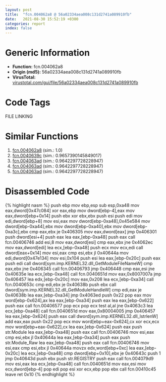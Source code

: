 ```yaml
---
layout: post
title:  "fcn.004062a8 @ 56a02334aea008c131d2741a089910fb"
date:   2021-08-30 15:52:19 +0300
categories: report
index: false
---
```


# Generic Information
- **Function:** fcn.004062a8
- **Origin (md5):** 56a02334aea008c131d2741a089910fb
- **VirusTotal:** [virustotal.com/gui/file/56a02334aea008c131d2741a089910fb][virustotal_ref]

# Code Tags
<span class="tag" id="FILE">FILE</span>
<span class="tag" id="LINKING">LINKING</span>


# Similar Functions

1. [fcn.004062a8][similar_1_ref] (sim.: 1.0)
2. [fcn.0040639c][similar_2_ref] (sim.: 0.9657390145849017)
3. [fcn.004063ad][similar_3_ref] (sim.: 0.9642297728228947)
4. [fcn.004063ad][similar_4_ref] (sim.: 0.9642297728228947)
5. [fcn.004063ad][similar_5_ref] (sim.: 0.9642297728228947)


# Disassembled Code

{% highlight nasm %}
push ebp
mov ebp,esp
sub esp,0xa48
mov eax,dword[0x47c084]
xor eax,ebp
mov dword[ebp-4],eax
mov eax,dword[ebp+0x14]
push ebx
xor ebx,ebx
push esi
push edi
mov edi,dword[ebp+8]
mov esi,eax
mov dword[ebp-0xa48],0x45e584
mov dword[ebp-0xa44],ebx
mov dword[ebp-0xa40],ebx
mov dword[ebp-0xa3c],ebx
cmp eax,ebx
je 0x406305
mov eax,dword[eax]
jmp 0x406301
push dword[esi+4]
push eax
lea eax,[ebp-0xa48]
push eax
call fcn.00406746
add esi,8
mov eax,dword[esi]
cmp eax,ebx
jne 0x4062ec
mov eax,dword[edi]
lea ecx,[ebp-0xa48]
push ecx
mov ecx,edi
call dword[eax+0x14]
mov esi,eax
cmp esi,ebx
jl 0x40644a
mov edi,dword[0x47e134]
mov esi,0x104
push esi
lea eax,[ebp-0x20c]
push eax
push edi
call dword[sym.imp.KERNEL32.dll_GetModuleFileNameW]
cmp eax,ebx
jne 0x406345
call fcn.00406793
jmp 0x406448
cmp eax,esi
jne 0x40635e
lea ecx,[ebp-0xa48]
call fcn.0040651d
mov eax,0x8007007a
jmp 0x406457
lea edx,[ebp-0x20c]
mov eax,0x208
lea ecx,[ebp-0xa34]
call fcn.0040653c
cmp edi,ebx
je 0x40638b
push ebx
call dword[sym.imp.KERNEL32.dll_GetModuleHandleW]
cmp edi,eax
je 0x40638b
lea eax,[ebp-0xa34]
jmp 0x4063ed
push 0x22
pop eax
mov word[ebp-0x624],ax
lea eax,[ebp-0xa34]
push eax
lea eax,[ebp-0x622]
push eax
call fcn.00406577
pop ecx
pop ecx
test al,al
jne 0x4063c3
lea ecx,[ebp-0xa48]
call fcn.0040651d
mov eax,0x80004005
jmp 0x406457
lea eax,[ebp-0x624]
push eax
call dword[sym.imp.KERNEL32.dll_lstrlenW]
add eax,eax
push 0x22
pop ecx
mov word[ebp+eax-0x624],cx
xor ecx,ecx
mov word[ebp+eax-0x622],cx
lea eax,[ebp-0x624]
push eax
push str.Module
lea eax,[ebp-0xa48]
push eax
call fcn.00406746
mov esi,eax
cmp esi,ebx
jl 0x40644a
lea eax,[ebp-0xa34]
push eax
push str.Module_Raw
lea eax,[ebp-0xa48]
push eax
call fcn.00406746
mov esi,eax
cmp esi,ebx
jl 0x40644a
movzx edx,word[ebp+0xc]
lea eax,[ebp-0x20c]
lea ecx,[ebp-0xa48]
cmp dword[ebp+0x10],ebx
je 0x40643c
push 1
jmp 0x40643d
push ebx
push str.REGISTRY
push eax
call fcn.004079d9
mov esi,eax
lea ecx,[ebp-0xa48]
call fcn.0040651d
mov eax,esi
mov ecx,dword[ebp-4]
pop edi
pop esi
xor ecx,ebp
pop ebx
call fcn.00410c45
leave 
ret 0x10
{% endhighlight %}


[similar_1_ref]: /report/fcn.004062a8@9d452aab9b3572c423f4d04fdfadb250
[similar_2_ref]: /report/fcn.0040639c@40a770684b117e1d21b6dd3201f1566a
[similar_3_ref]: /report/fcn.004063ad@bdd97566e720668726279189e068b6a8
[similar_4_ref]: /report/fcn.004063ad@4c537a3700803bd0868438c678e579fa
[similar_5_ref]: /report/fcn.004063ad@96a869ae624ddb4834a1d5a829f85469
[virustotal_ref]: https://www.virustotal.com/gui/file/56a02334aea008c131d2741a089910fb